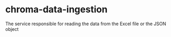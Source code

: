 # chroma-data-ingestion
The service responsible for reading the data from the Excel file or the JSON object
